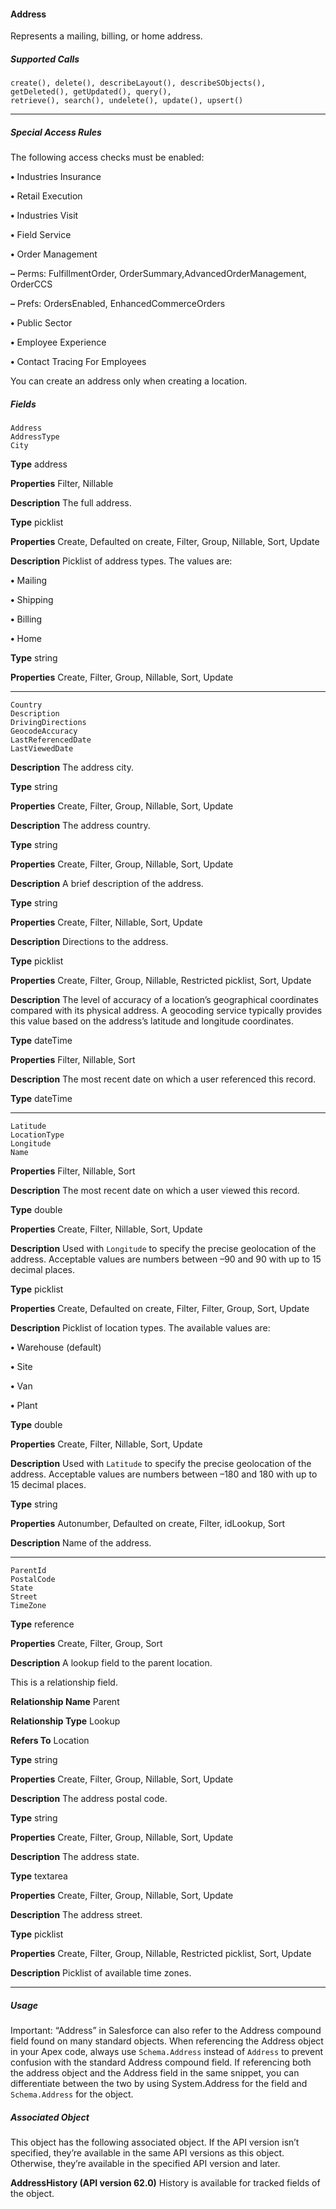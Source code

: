 #### Address

Represents a mailing, billing, or home address.

##### Supported Calls
```
create(), delete(), describeLayout(), describeSObjects(), getDeleted(), getUpdated(), query(),
retrieve(), search(), undelete(), update(), upsert()

```

-----

##### Special Access Rules

The following access checks must be enabled:

**•** Industries Insurance

**•** Retail Execution

**•** Industries Visit

**•** Field Service

**•** Order Management

**–** Perms: FulfillmentOrder, OrderSummary,AdvancedOrderManagement, OrderCCS

**–** Prefs: OrdersEnabled, EnhancedCommerceOrders

**•** Public Sector

**•** Employee Experience

**•** Contact Tracing For Employees

You can create an address only when creating a location.

##### Fields

```
Address
AddressType
City

```

**Type**
address

**Properties**
Filter, Nillable

**Description**
The full address.

**Type**
picklist

**Properties**
Create, Defaulted on create, Filter, Group, Nillable, Sort, Update

**Description**
Picklist of address types. The values are:

**•** Mailing

**•** Shipping

**•** Billing

**•** Home

**Type**
string

**Properties**
Create, Filter, Group, Nillable, Sort, Update


-----

```
Country
Description
DrivingDirections
GeocodeAccuracy
LastReferencedDate
LastViewedDate

```

**Description**
The address city.

**Type**
string

**Properties**
Create, Filter, Group, Nillable, Sort, Update

**Description**
The address country.

**Type**
string

**Properties**
Create, Filter, Group, Nillable, Sort, Update

**Description**
A brief description of the address.

**Type**
string

**Properties**
Create, Filter, Nillable, Sort, Update

**Description**
Directions to the address.

**Type**
picklist

**Properties**
Create, Filter, Group, Nillable, Restricted picklist, Sort, Update

**Description**
The level of accuracy of a location’s geographical coordinates compared with its
physical address. A geocoding service typically provides this value based on the
address’s latitude and longitude coordinates.

**Type**
dateTime

**Properties**
Filter, Nillable, Sort

**Description**
The most recent date on which a user referenced this record.

**Type**
dateTime


-----

```
Latitude
LocationType
Longitude
Name

```

**Properties**
Filter, Nillable, Sort

**Description**
The most recent date on which a user viewed this record.

**Type**
double

**Properties**
Create, Filter, Nillable, Sort, Update

**Description**
Used with `Longitude` to specify the precise geolocation of the address.
Acceptable values are numbers between –90 and 90 with up to 15 decimal
places.

**Type**
picklist

**Properties**
Create, Defaulted on create, Filter, Filter, Group, Sort, Update

**Description**
Picklist of location types. The available values are:

**•** Warehouse (default)

**•** Site

**•** Van

**•** Plant

**Type**
double

**Properties**
Create, Filter, Nillable, Sort, Update

**Description**
Used with `Latitude` to specify the precise geolocation of the address.
Acceptable values are numbers between –180 and 180 with up to 15 decimal
places.

**Type**
string

**Properties**
Autonumber, Defaulted on create, Filter, idLookup, Sort

**Description**
Name of the address.


-----

```
ParentId
PostalCode
State
Street
TimeZone

```

**Type**
reference

**Properties**
Create, Filter, Group, Sort

**Description**
A lookup field to the parent location.

This is a relationship field.

**Relationship Name**
Parent

**Relationship Type**
Lookup

**Refers To**
Location

**Type**
string

**Properties**
Create, Filter, Group, Nillable, Sort, Update

**Description**
The address postal code.

**Type**
string

**Properties**
Create, Filter, Group, Nillable, Sort, Update

**Description**
The address state.

**Type**
textarea

**Properties**
Create, Filter, Group, Nillable, Sort, Update

**Description**
The address street.

**Type**
picklist

**Properties**
Create, Filter, Group, Nillable, Restricted picklist, Sort, Update

**Description**
Picklist of available time zones.


-----

##### Usage

Important: “Address” in Salesforce can also refer to the Address compound field found on many standard objects. When referencing
the Address object in your Apex code, always use `Schema.Address` instead of `Address` to prevent confusion with the
standard Address compound field. If referencing both the address object and the Address field in the same snippet, you can
differentiate between the two by using System.Address for the field and `Schema.Address` for the object.

##### Associated Object

This object has the following associated object. If the API version isn’t specified, they’re available in the same API versions as this object.
Otherwise, they’re available in the specified API version and later.

**AddressHistory (API version 62.0)**
History is available for tracked fields of the object.

